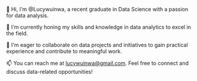 👋 Hi, I'm @Lucywuinwa, a recent graduate in Data Science with a passion for data analysis.

🌱 I'm currently honing my skills and knowledge in data analytics to excel in the field.

💞️ I'm eager to collaborate on data projects and initiatives to gain practical experience and contribute to meaningful work.

📫 You can reach me at lucywuinwa@gmail.com. Feel free to connect and discuss data-related opportunities!

<!---
Lucywuinwa/Lucywuinwa is a ✨ special ✨ repository because its `README.md` (this file) appears on your GitHub profile.
You can click the Preview link to take a look at your changes.
--->
